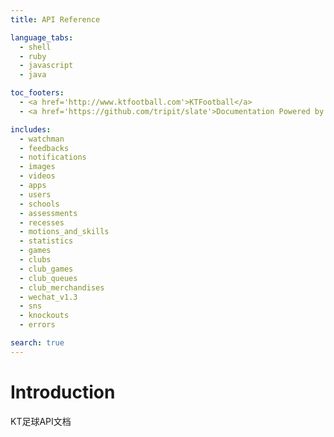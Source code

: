 ```yaml
---
title: API Reference

language_tabs:
  - shell
  - ruby
  - javascript
  - java

toc_footers:
  - <a href='http://www.ktfootball.com'>KTFootball</a>
  - <a href='https://github.com/tripit/slate'>Documentation Powered by Slate</a>

includes:
  - watchman
  - feedbacks
  - notifications
  - images
  - videos
  - apps
  - users
  - schools
  - assessments
  - recesses
  - motions_and_skills
  - statistics
  - games
  - clubs
  - club_games
  - club_queues
  - club_merchandises
  - wechat_v1.3
  - sns
  - knockouts
  - errors

search: true
---
```


# Introduction

KT足球API文档